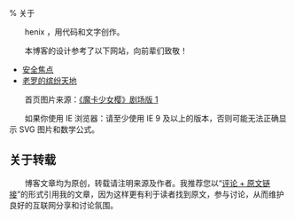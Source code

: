 % 关于

　　henix ，用代码和文字创作。

　　本博客的设计参考了以下网站，向前辈们致敬！

* [安全焦点](https://web.archive.org/web/20180224034738/http://xfocus.net/)
* [老罗的缤纷天地](https://web.archive.org/web/20180221085754/http://www.luocong.com/)

　　首页图片来源：[《魔卡少女樱》剧场版 1](https://movie.douban.com/subject/3117775/)

　　如果你使用 IE 浏览器：请至少使用 IE 9 及以上的版本，否则可能无法正确显示 SVG 图片和数学公式。

## 关于转载

　　博客文章均为原创，转载请注明来源及作者。我推荐您以“[评论 + 原文链接](https://taiwan.chtsai.org/copyright/)”的形式引用我的文章，因为这样更有利于读者找到原文，参与讨论，从而维护良好的互联网分享和讨论氛围。

